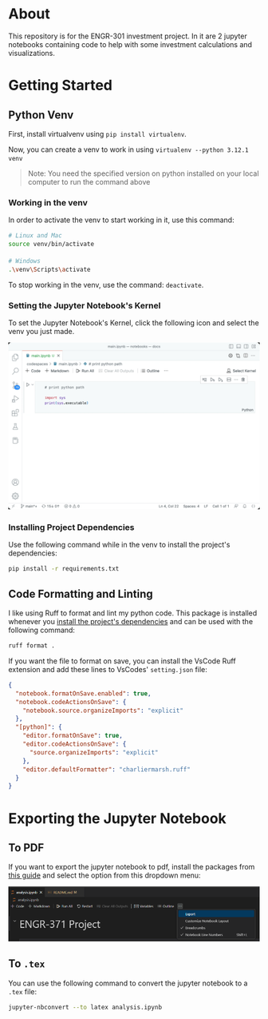 # About

This repository is for the ENGR-301 investment project. In it are 2 jupyter notebooks containing code to help with some investment calculations and visualizations.

# Getting Started

## Python Venv

First, install virtualvenv using `pip install virtualenv`.

Now, you can create a venv to work in using `virtualenv --python 3.12.1 venv`

> Note: You need the specified version on python installed on your local computer to run the command above

### Working in the venv

In order to activate the venv to start working in it, use this command:

```bash
# Linux and Mac
source venv/bin/activate

# Windows
.\venv\Scripts\activate
```

To stop working in the venv, use the command: `deactivate`.

### Setting the Jupyter Notebook's Kernel

To set the Jupyter Notebook's Kernel, click the following icon and select the venv you just made.

<img src="static/noterbook-kernel-picker.gif" width="600" />

### Installing Project Dependencies

Use the following command while in the venv to install the project's dependencies:

```bash
pip install -r requirements.txt
```

## Code Formatting and Linting

I like using Ruff to format and lint my python code. This package is installed whenever you [install the project's dependencies](#installing-project-dependencies) and can be used with the following command:

```bash
ruff format .
```

If you want the file to format on save, you can install the VsCode Ruff extension and add these lines to VsCodes' `setting.json` file:

```json
{
  "notebook.formatOnSave.enabled": true,
  "notebook.codeActionsOnSave": {
    "notebook.source.organizeImports": "explicit"
  },
  "[python]": {
    "editor.formatOnSave": true,
    "editor.codeActionsOnSave": {
      "source.organizeImports": "explicit"
    },
    "editor.defaultFormatter": "charliermarsh.ruff"
  }
}
```

# Exporting the Jupyter Notebook

## To PDF

If you want to export the jupyter notebook to pdf, install the packages from [this guide](https://nbconvert.readthedocs.io/en/latest/install.html#installation) and select the option from this dropdown menu:

![alt text](static/image.png)

## To `.tex`

You can use the following command to convert the jupyter notebook to a `.tex` file:

```bash
jupyter-nbconvert --to latex analysis.ipynb
```
